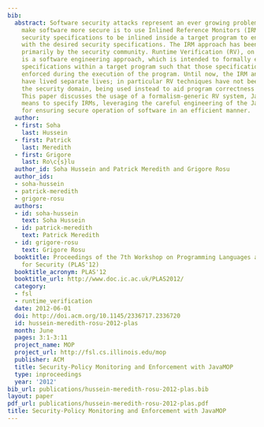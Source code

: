 ```yaml
---
bib:
  abstract: Software security attacks represent an ever growing problem. One way to
    make software more secure is to use Inlined Reference Monitors (IRMs), which allow
    security specifications to be inlined inside a target program to ensure its compliance
    with the desired security specifications. The IRM approach has been developed
    primarily by the security community. Runtime Verification (RV), on the other hand,
    is a software engineering approach, which is intended to formally encode system
    specifications within a target program such that those specifications can be later
    enforced during the execution of the program. Until now, the IRM and RV approaches
    have lived separate lives; in particular RV techniques have not been applied to
    the security domain, being used instead to aid program correctness and testing.
    This paper discusses the usage of a formalism-generic RV system, JavaMOP, as a
    means to specify IRMs, leveraging the careful engineering of the JavaMOP system
    for ensuring secure operation of software in an efficient manner.
  author:
  - first: Soha
    last: Hussein
  - first: Patrick
    last: Meredith
  - first: Grigore
    last: Ro\c{s}lu
  author_id: Soha Hussein and Patrick Meredith and Grigore Rosu
  author_ids:
  - soha-hussein
  - patrick-meredith
  - grigore-rosu
  authors:
  - id: soha-hussein
    text: Soha Hussein
  - id: patrick-meredith
    text: Patrick Meredith
  - id: grigore-rosu
    text: Grigore Rosu
  booktitle: Proceedings of the 7th Workshop on Programming Languages and Analysis
    for Security (PLAS'12)
  booktitle_acronym: PLAS'12
  booktitle_url: http://www.doc.ic.ac.uk/PLAS2012/
  category:
  - fsl
  - runtime_verification
  date: 2012-06-01
  doi: http://doi.acm.org/10.1145/2336717.2336720
  id: hussein-meredith-rosu-2012-plas
  month: June
  pages: 3:1-3:11
  project_name: MOP
  project_url: http://fsl.cs.illinois.edu/mop
  publisher: ACM
  title: Security-Policy Monitoring and Enforcement with JavaMOP
  type: inproceedings
  year: '2012'
bib_url: publications/hussein-meredith-rosu-2012-plas.bib
layout: paper
pdf_url: publications/hussein-meredith-rosu-2012-plas.pdf
title: Security-Policy Monitoring and Enforcement with JavaMOP
---
```

